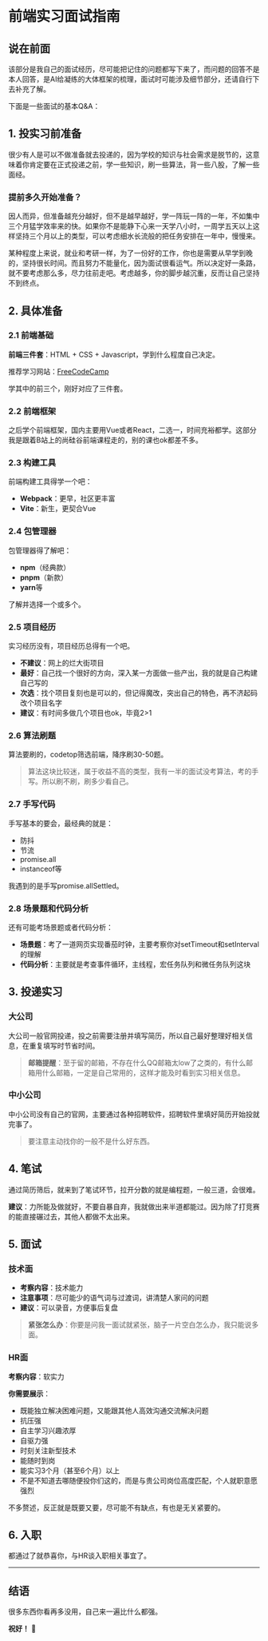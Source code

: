 # 前端实习面试指南

## 说在前面

该部分是我自己的面试经历，尽可能把记住的问题都写下来了，而问题的回答不是本人回答，是AI给凝练的大体框架的梳理，面试时可能涉及细节部分，还请自行下去补充了解。

下面是一些面试的基本Q&A：

## 1. 投实习前准备

很少有人是可以不做准备就去投递的，因为学校的知识与社会需求是脱节的，这意味着你肯定要在正式投递之前，学一些知识，刷一些算法，背一些八股，了解一些面经。

### 提前多久开始准备？

因人而异，但准备越充分越好，但不是越早越好，学一阵玩一阵的一年，不如集中三个月猛学效率来的快。如果你不是能静下心来一天学八小时，一周学五天以上这样坚持三个月以上的类型，可以考虑细水长流般的把任务安排在一年中，慢慢来。

某种程度上来说，就业和考研一样，为了一份好的工作，你也是需要从早学到晚的，坚持很长时间。而且努力不能量化，因为面试很看运气。所以决定好一条路，就不要考虑那么多，尽力往前走吧。考虑越多，你的脚步越沉重，反而让自己坚持不到终点。

## 2. 具体准备

### 2.1 前端基础

**前端三件套**：HTML + CSS + Javascript，学到什么程度自己决定。

推荐学习网站：[FreeCodeCamp](https://www.freecodecamp.org/)

学其中的前三个，刚好对应了三件套。

### 2.2 前端框架

之后学个前端框架，国内主要用Vue或者React，二选一，时间充裕都学。这部分我是跟着B站上的尚硅谷前端课程走的，别的课也ok都差不多。

### 2.3 构建工具

前端构建工具得学一个吧：
- **Webpack**：更早，社区更丰富
- **Vite**：新生，更契合Vue

### 2.4 包管理器

包管理器得了解吧：
- **npm**（经典款）
- **pnpm**（新款）
- **yarn**等

了解并选择一个或多个。

### 2.5 项目经历

实习经历没有，项目经历总得有一个吧。

- **不建议**：网上的烂大街项目
- **最好**：自己找一个很好的方向，深入某一方面做一些产出，我的就是自己构建自己写的
- **次选**：找个项目复刻也是可以的，但记得魔改，突出自己的特色，再不济起码改个项目名字
- **建议**：有时间多做几个项目也ok，毕竟2>1

### 2.6 算法刷题

算法要刷的，codetop筛选前端，降序刷30-50题。

> 算法这块比较迷，属于收益不高的类型，我有一半的面试没考算法，考的手写。所以刷不刷，刷多少看自己。

### 2.7 手写代码

手写基本的要会，最经典的就是：
- 防抖
- 节流
- promise.all
- instanceof等

我遇到的是手写promise.allSettled。

### 2.8 场景题和代码分析

还有可能考场景题或者代码分析：
- **场景题**：考了一道网页实现番茄时钟，主要考察你对setTimeout和setInterval的理解
- **代码分析**：主要就是考查事件循环，主线程，宏任务队列和微任务队列这块

## 3. 投递实习

### 大公司

大公司一般官网投递，投之前需要注册并填写简历，所以自己最好整理好相关信息，在重复填写时节省时间。

> **邮箱提醒**：至于留的邮箱，不存在什么QQ邮箱太low了之类的，有什么邮箱用什么邮箱，一定是自己常用的，这样才能及时看到实习相关信息。

### 中小公司

中小公司没有自己的官网，主要通过各种招聘软件，招聘软件里填好简历开始投就完事了。

> 要注意主动找你的一般不是什么好东西。

## 4. 笔试

通过简历筛后，就来到了笔试环节，拉开分数的就是编程题，一般三道，会很难。

**建议**：力所能及做就好，不要自暴自弃，我就做出来半道都能过。因为除了打竞赛的能直接碾过去，其他人都做不太出来。

## 5. 面试

### 技术面

- **考察内容**：技术能力
- **注意事项**：尽可能少的语气词与过渡词，讲清楚人家问的问题
- **建议**：可以录音，方便事后复盘

> **紧张怎么办**：你要是问我一面试就紧张，脑子一片空白怎么办，我只能说多面。

### HR面

**考察内容**：软实力

**你需要展示**：
- 既能独立解决困难问题，又能跟其他人高效沟通交流解决问题
- 抗压强
- 自主学习兴趣浓厚
- 自驱力强
- 时刻关注新型技术
- 能随时到岗
- 能实习3个月（甚至6个月）以上
- 不是不知道去哪随便投你们这的，而是与贵公司岗位高度匹配，个人就职意愿强烈

不多赘述，反正就是既要又要，尽可能不有缺点，有也是无关紧要的。

## 6. 入职

都通过了就恭喜你，与HR谈入职相关事宜了。

---

## 结语

很多东西你看再多没用，自己来一遍比什么都强。

**祝好！** 🎉